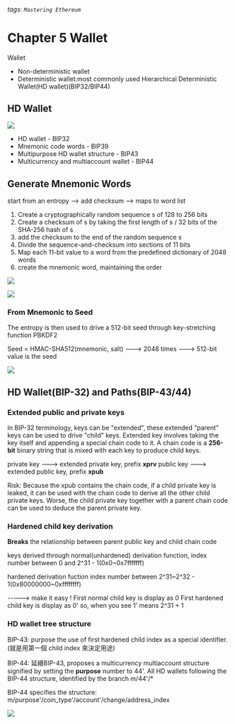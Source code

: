 ###### tags: `Mastering Ethereum`
# Chapter 5 Wallet
Wallet
- Non-deterministic wallet
- Deterministic wallet:most commonly used Hierarchical Deterministic Wallet(HD wallet)(BIP32/BIP44)

## HD Wallet

![](https://i.imgur.com/cLnTHjd.png)

* HD wallet - BIP32
* Mnemonic code words - BIP39
* Multipurpose HD wallet structure - BIP43
* Multicurrency and multiaccount wallet - BIP44

## Generate Mnemonic Words
start from an entropy --> add checksum --> maps to word list

1. Create a cryptographically random sequence s of 128 to 256 bits
2. Create a checksum of s by taking the first length of s / 32 bits of the SHA-256 hash of s
3. add the checksum to the end of the random sequence s
4. Divide the sequence-and-checksum into sections of 11 bits
5. Map each 11-bit value to a word from the predefined dictionary of 2048 words
6. create the mnemonic word, maintaining the order

![](https://i.imgur.com/Drn6R77.png)

![](https://i.imgur.com/buZ644W.png)

### From Mnemonic to Seed
The entropy is then used to drive a 512-bit seed through key-stretching function PBKDF2

Seed = HMAC-SHA512(mnemonic, salt) ---> 2048 times ---> 512-bit value is the seed

![](https://i.imgur.com/On8W0SF.png)


## HD Wallet(BIP-32) and Paths(BIP-43/44)

### Extended public and private keys
In BIP-32 terminology, keys can be "extended", these extended "parent" keys can be used to drive "child" keys.
Extended key involves taking the key itself and appending a special chain code to it. 
A chain code is a **256-bit** binary string that is mixed with each key to produce child keys.

private key ---> extended private key, prefix **xprv**
public key ---> extended public key, prefix **xpub**

Risk: Because the xpub contains the chain code, if a child private key is leaked, it can be used with the chain code to derive all the other child private keys. Worse, the child private key together with a parent chain code can be used to deduce the parent private key.

### Hardened child key derivation

**Breaks** the relationship between parent public key and child chain code

keys derived through normal(unhardened) derivation function, index number between 0 and 2^31 - 1(0x0~0x7fffffff)

hardened derivation fuction index number between 2^31~2^32 - 1(0x80000000~0xffffffff)

-----> make it easy !
First normal child key is display as 0
First hardened child key is display as 0'
so, when you see 1' means 2^31 + 1

### HD wallet tree structure
BIP-43: purpose the use of first hardened child index as a special identifier. 
(就是用第一個 child index 來決定用途)

BIP-44: 延續BIP-43, proposes a multicurrency multiaccount structure signified by setting the **purpose** number to 44'. All HD wallets following the BIP-44 structure, identified by the branch m/44'/*

BIP-44 specifies the structure:
m/purpose'/coin_type'/account'/change/address_index

![](https://i.imgur.com/r1EpZri.png)











